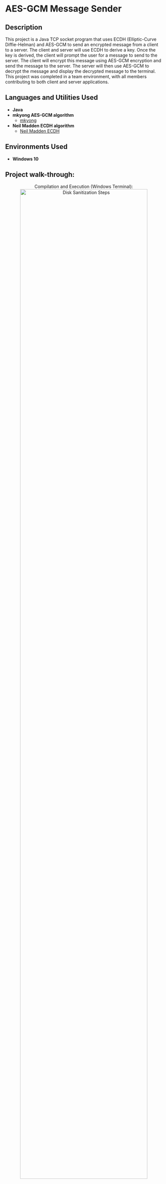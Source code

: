 <h1>AES-GCM Message Sender</h1>


<h2>Description</h2>
This project is a Java TCP socket program that uses ECDH (Elliptic-Curve Diffie-Helman) and AES-GCM to send an encrypted message from a client to a server. The client and server will use ECDH to derive a key. Once the key is derived, the client  will prompt the user for a message to send to the server. The client will encrypt this message using AES-GCM encryption and send the message to the server. The server will then use AES-GCM to decrypt the message and display the decrypted message to the terminal. This project was completed in a team environment, with all members contributing to both client and server applications. 
<br />


<h2>Languages and Utilities Used</h2>

- <b>Java</b> 
- <b> mkyong AES-GCM algorithm </b>
  - [mkyong](https://github.com/mkyong/core-java/tree/master/java-crypto/src/main/java/com/mkyong/crypto)
- <b> Neil Madden ECDH algorithm </b>
  - [Neil Madden ECDH](https://neilmadden.blog/2016/05/20/ephemeral-elliptic-curve-diffie-hellman-key-agreement-in-java/#more-2269)

<h2>Environments Used </h2>

- <b>Windows 10</b>

<h2>Project walk-through:</h2>
<p align="center">
  Compilation and Execution (Windows Terminal): <br/>
  <img src="https://imgur.com/cuv1jwO.png" height="90%" width="90%" alt="Disk Sanitization Steps"/>
  <br />
  <br />
  Enter User input:
  <img src="https://imgur.com/DROXoVu.png" height="90%" width="90%" alt="Disk Sanitization Steps"/>
</p>


